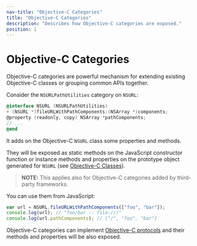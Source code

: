 ```yaml
---
nav-title: "Objective-C Categories"
title: "Objective-C Categories"
description: "Describes how Objective-C categories are exposed."
position: 1
---
```


# Objective-C Categories
Objective-C categories are powerful mechanism for extending existing Objective-C classes or grouping common APIs together.

Consider the `NSURLPathUtilities` category on `NSURL`:
```objective-c
@interface NSURL (NSURLPathUtilities)
+ (NSURL *)fileURLWithPathComponents:(NSArray *)components;
@property (readonly, copy) NSArray *pathComponents;
// ...
@end
```

It adds on the Objective-C `NSURL` class some properties and methods.

They will be exposed as static methods on the JavaScript constructor function or instance methods and properties on the prototype object generated for `NSURL` (see [Objective-C Classes](ObjC-Classes.md)).

> **NOTE:** This applies also for Objective-C categories added by third-party frameworks.

You can use them from JavaScript:
``` javascript
var url = NSURL.fileURLWithPathComponents(["foo", "bar"]);
console.log(url); // "foo/bar -- file:///"
console.log(url.pathComponents); // ["/", "foo", "bar"]
```

Objective-C categories can implement [Objective-C protocols](ObjC-Protocols.md) and their methods and properties will be also exposed.
